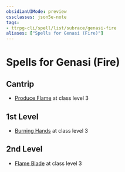 ```yaml
---
obsidianUIMode: preview
cssclasses: json5e-note
tags:
- ttrpg-cli/spell/list/subrace/genasi-fire
aliases: ["Spells for Genasi (Fire)"]
---
```

# Spells for Genasi (Fire)

## Cantrip

- [Produce Flame](produce-flame "PHB") at class level 3

## 1st Level

- [Burning Hands](burning-hands "PHB") at class level 3

## 2nd Level

- [Flame Blade](flame-blade "PHB") at class level 3